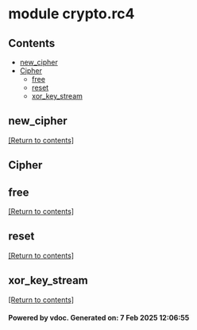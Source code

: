 # module crypto.rc4


## Contents
- [new_cipher](#new_cipher)
- [Cipher](#Cipher)
  - [free](#free)
  - [reset](#reset)
  - [xor_key_stream](#xor_key_stream)

## new_cipher
[[Return to contents]](#Contents)

## Cipher
## free
[[Return to contents]](#Contents)

## reset
[[Return to contents]](#Contents)

## xor_key_stream
[[Return to contents]](#Contents)

#### Powered by vdoc. Generated on: 7 Feb 2025 12:06:55
